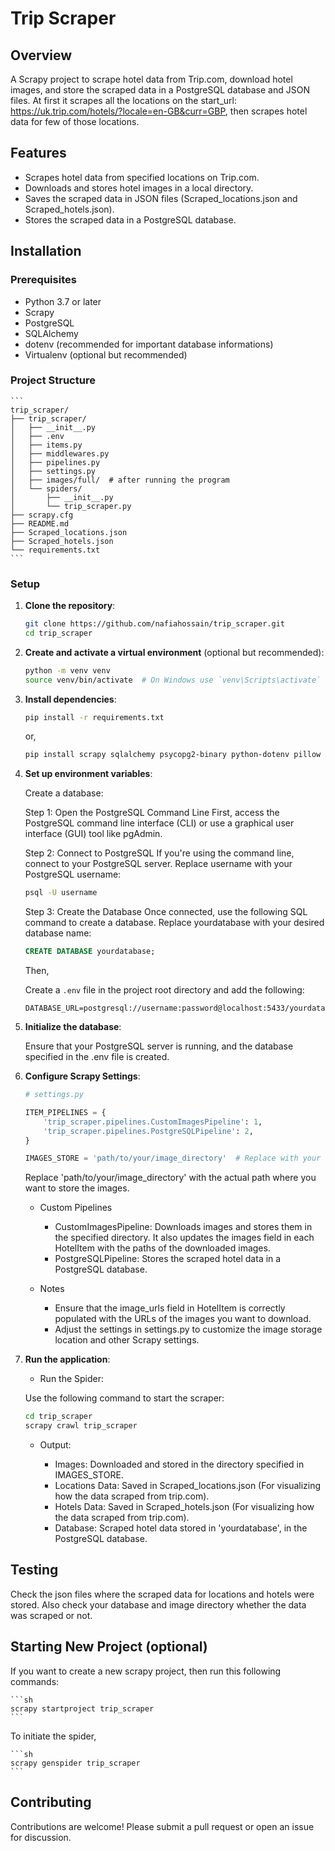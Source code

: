 # Trip Scraper

## Overview

A Scrapy project to scrape hotel data from Trip.com, download hotel images, and store the scraped data in a PostgreSQL database and JSON files.  At first it scrapes all the locations on the start_url: https://uk.trip.com/hotels/?locale=en-GB&curr=GBP, then scrapes hotel data for few of those locations.

## Features

- Scrapes hotel data from specified locations on Trip.com. 
- Downloads and stores hotel images in a local directory.
- Saves the scraped data in JSON files (Scraped_locations.json and Scraped_hotels.json).
- Stores the scraped data in a PostgreSQL database.

## Installation

### Prerequisites

- Python 3.7 or later
- Scrapy
- PostgreSQL
- SQLAlchemy
- dotenv (recommended for important database informations)
- Virtualenv (optional but recommended)

### Project Structure

    ```
    trip_scraper/
    ├── trip_scraper/
    │   ├── __init__.py
    │   ├── .env
    │   ├── items.py
    │   ├── middlewares.py
    │   ├── pipelines.py
    │   ├── settings.py
    │   ├── images/full/  # after running the program
    │   └── spiders/
    │       ├── __init__.py
    │       └── trip_scraper.py
    ├── scrapy.cfg
    ├── README.md
    ├── Scraped_locations.json
    ├── Scraped_hotels.json
    └── requirements.txt
    ```

### Setup

1. **Clone the repository**:

    ```bash
    git clone https://github.com/nafiahossain/trip_scraper.git
    cd trip_scraper
    ```

2. **Create and activate a virtual environment** (optional but recommended):

    ```bash
    python -m venv venv
    source venv/bin/activate  # On Windows use `venv\Scripts\activate`
    ```

3. **Install dependencies**:

    ```bash
    pip install -r requirements.txt
    ```
    
    or,
   
    ```bash
    pip install scrapy sqlalchemy psycopg2-binary python-dotenv pillow
    ```
   
5. **Set up environment variables**:

    Create a database:

    Step 1: Open the PostgreSQL Command Line
    First, access the PostgreSQL command line interface (CLI) or use a graphical user interface (GUI) tool like pgAdmin.

    Step 2: Connect to PostgreSQL
    If you're using the command line, connect to your PostgreSQL server. Replace username with your PostgreSQL username:
   
    ```sh
    psql -U username
    ```

    Step 3: Create the Database
    Once connected, use the following SQL command to create a database. Replace yourdatabase with your desired database name:
   
    ```sql
    CREATE DATABASE yourdatabase;
    ```
    
    Then,
   
    Create a `.env` file in the project root directory and add the following:

    ```env
    DATABASE_URL=postgresql://username:password@localhost:5433/yourdatabase
    ```

7. **Initialize the database**:

    Ensure that your PostgreSQL server is running, and the database specified in the .env file is created.

7. **Configure Scrapy Settings**:

    ```python
    # settings.py

    ITEM_PIPELINES = {
        'trip_scraper.pipelines.CustomImagesPipeline': 1,
        'trip_scraper.pipelines.PostgreSQLPipeline': 2,
    }

    IMAGES_STORE = 'path/to/your/image_directory'  # Replace with your desired path

    ```
    Replace 'path/to/your/image_directory' with the actual path where you want to store the images.

    - Custom Pipelines

        - CustomImagesPipeline: Downloads images and stores them in the specified directory. It also updates the images field in each HotelItem with the paths of the downloaded images.
        - PostgreSQLPipeline: Stores the scraped hotel data in a PostgreSQL database.
    
    - Notes
        - Ensure that the image_urls field in HotelItem is correctly populated with the URLs of the images you want to download.
        - Adjust the settings in settings.py to customize the image storage location and other Scrapy settings.

8. **Run the application**:

    - Run the Spider:

    Use the following command to start the scraper:

    ```bash
    cd trip_scraper
    scrapy crawl trip_scraper
    ```

    - Output:

        - Images: Downloaded and stored in the directory specified in IMAGES_STORE.
        - Locations Data: Saved in Scraped_locations.json (For visualizing how the data scraped from trip.com).
        - Hotels Data: Saved in Scraped_hotels.json (For visualizing how the data scraped from trip.com).
        - Database: Scraped hotel data stored in 'yourdatabase', in the PostgreSQL database.

## Testing

Check the json files where the scraped data for locations and hotels were stored. Also check your database and image directory  whether the data was scraped or not. 

## Starting New Project (optional)

If you want to create a new scrapy project, then run this following commands: 

    ```sh
    scrapy startproject trip_scraper
    ```

To initiate the spider,

    ```sh
    scrapy genspider trip_scraper
    ```

## Contributing

Contributions are welcome! Please submit a pull request or open an issue for discussion.

